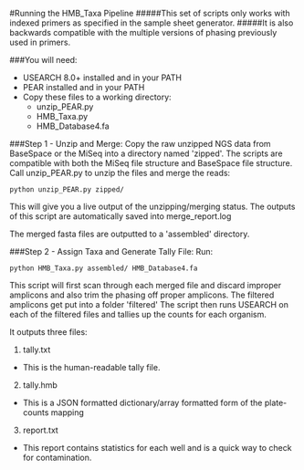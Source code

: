 #Running the HMB_Taxa Pipeline
#####This set of scripts only works with indexed primers as specified in the sample sheet generator.
#####It is also backwards compatible with the multiple versions of phasing previously used in primers.


###You will need:
* USEARCH 8.0+ installed and in your PATH
* PEAR installed and in your PATH
* Copy these files to a working directory:
  * unzip_PEAR.py
  * HMB_Taxa.py
  * HMB_Database4.fa


###Step 1 - Unzip and Merge:
Copy the raw unzipped NGS data from BaseSpace or the MiSeq into a directory named 'zipped'. The scripts are compatible with both the MiSeq file structure and BaseSpace file structure.
Call unzip_PEAR.py to unzip the files and merge the reads:
```
python unzip_PEAR.py zipped/
```
This will give you a live output of the unzipping/merging status. The outputs of this script are automatically saved into merge_report.log

The merged fasta files are outputted to a 'assembled' directory.


###Step 2 - Assign Taxa and Generate Tally File:
Run:
```
python HMB_Taxa.py assembled/ HMB_Database4.fa
```

This script will first scan through each merged file and discard improper amplicons and also trim the phasing off proper amplicons. The filtered amplicons get put into a folder 'filtered'
The script then runs USEARCH on each of the filtered files and tallies up the counts for each organism.

It outputs three files:

1. tally.txt
  * This is the human-readable tally file.
2. tally.hmb
  * This is a JSON formatted dictionary/array formatted form of the plate-counts mapping
3. report.txt
  * This report contains statistics for each well and is a quick way to check for contamination.
